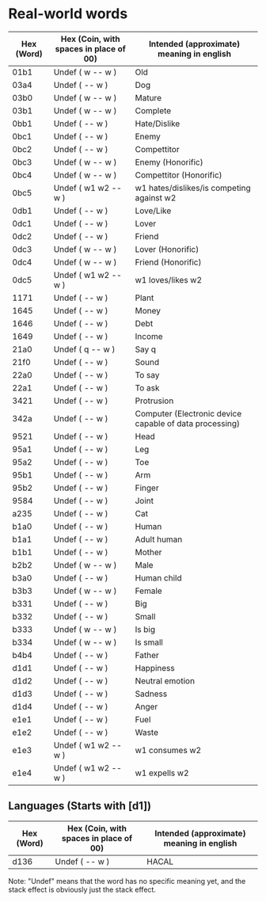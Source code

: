 # Real-world words

Hex (Word) | Hex (Coin, with spaces in place of 00)  | Intended (approximate) meaning in english
---------- | --------------------------------------- | --------------------------------------------------------------------
01b1       | Undef ( w -- w )                        | Old
03a4       | Undef ( -- w )                          | Dog
03b0       | Undef ( w -- w )                        | Mature
03b1       | Undef ( w -- w )                        | Complete
0bb1       | Undef ( -- w )                          | Hate/Dislike
0bc1       | Undef ( -- w )                          | Enemy
0bc2       | Undef ( -- w )                          | Compettitor
0bc3       | Undef ( w -- w )                        | Enemy (Honorific)
0bc4       | Undef ( w -- w )                        | Compettitor (Honorific)
0bc5       | Undef ( w1 w2 -- w )                    | w1 hates/dislikes/is competing against w2
0db1       | Undef ( -- w )                          | Love/Like
0dc1       | Undef ( -- w )                          | Lover
0dc2       | Undef ( -- w )                          | Friend
0dc3       | Undef ( w -- w )                        | Lover (Honorific)
0dc4       | Undef ( w -- w )                        | Friend (Honorific)
0dc5       | Undef ( w1 w2 -- w )                    | w1 loves/likes w2
1171       | Undef ( -- w )                          | Plant
1645       | Undef ( -- w )                          | Money
1646       | Undef ( -- w )                          | Debt
1649       | Undef ( -- w )                          | Income
21a0       | Undef ( q -- w )                        | Say q
21f0       | Undef ( -- w )                          | Sound
22a0       | Undef ( -- w )                          | To say
22a1       | Undef ( -- w )                          | To ask
3421       | Undef ( -- w )                          | Protrusion
342a       | Undef ( -- w )                          | Computer (Electronic device capable of data processing)
9521       | Undef ( -- w )                          | Head
95a1       | Undef ( -- w )                          | Leg
95a2       | Undef ( -- w )                          | Toe
95b1       | Undef ( -- w )                          | Arm
95b2       | Undef ( -- w )                          | Finger
9584       | Undef ( -- w )                          | Joint
a235       | Undef ( -- w )                          | Cat
b1a0       | Undef ( -- w )                          | Human
b1a1       | Undef ( -- w )                          | Adult human
b1b1       | Undef ( -- w )                          | Mother
b2b2       | Undef ( w -- w )                        | Male
b3a0       | Undef ( -- w )                          | Human child
b3b3       | Undef ( w -- w )                        | Female
b331       | Undef ( -- w )                          | Big
b332       | Undef ( -- w )                          | Small
b333       | Undef ( w -- w )                        | Is big
b334       | Undef ( w -- w )                        | Is small
b4b4       | Undef ( -- w )                          | Father
d1d1       | Undef ( -- w )                          | Happiness
d1d2       | Undef ( -- w )                          | Neutral emotion
d1d3       | Undef ( -- w )                          | Sadness
d1d4       | Undef ( -- w )                          | Anger
e1e1       | Undef ( -- w )                          | Fuel
e1e2       | Undef ( -- w )                          | Waste
e1e3       | Undef ( w1 w2 -- w )                    | w1 consumes w2
e1e4       | Undef ( w1 w2 -- w )                    | w1 expells w2

## Languages (Starts with [d1])

Hex (Word) | Hex (Coin, with spaces in place of 00)  | Intended (approximate) meaning in english
---------- | --------------------------------------- | --------------------------------------------------------------------
d136       | Undef ( -- w )                          | HACAL

Note: "Undef" means that the word has no specific meaning yet, and the stack effect is obviously just the stack effect.
